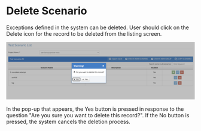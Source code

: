 # Delete Scenario

Exceptions defined in the system can be deleted. User should click on the Delete icon for the record to be deleted from the listing screen.



![](../../.gitbook/assets/TestScenarioList-Delete.png)

In the pop-up that appears, the Yes button is pressed in response to the question "Are you sure you want to delete this record?". If the No button is pressed, the system cancels the deletion process.

